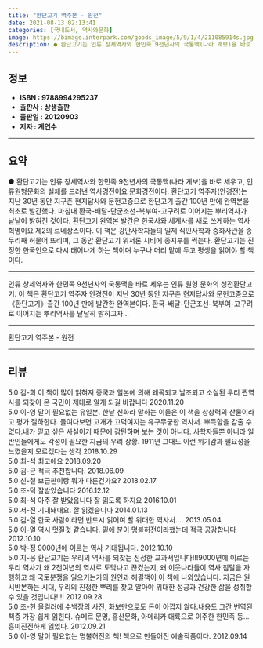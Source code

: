 ```yaml
---
title: "환단고기 역주본 - 원전"
date: 2021-08-13 02:13:41
categories: [국내도서, 역사와문화]
image: https://bimage.interpark.com/goods_image/5/9/1/4/211085914s.jpg
description: ● 환단고기는 인류 창세역사와 한민족 9천년사의 국통맥(나라 계보)을 바로 세우고, 인류원형문화의 실체를 드러낸 역사경전이요 문화경전이다. 환단고기 역주자(안경전)는 지난 30년 동안 지구촌 현지답사와 문헌고증으로 환단고기 출간 100년 만에 완역본을 최초로 발간했다. 마침내 환국-배
---
```


## **정보**

- **ISBN : 9788994295237**
- **출판사 : 상생출판**
- **출판일 : 20120903**
- **저자 : 계연수**

------



## **요약**

●  환단고기는 인류 창세역사와 한민족 9천년사의 국통맥(나라 계보)을 바로 세우고, 인류원형문화의 실체를 드러낸 역사경전이요 문화경전이다. 환단고기 역주자(안경전)는 지난 30년 동안 지구촌 현지답사와 문헌고증으로 환단고기 출간 100년 만에 완역본을 최초로 발간했다. 마침내 환국-배달-단군조선-북부여-고구려로 이어지는 뿌리역사가 낱낱이 밝혀진 것이다. 환단고기 완역본 발간은 한국사와 세계사를 새로 쓰게하는 역사혁명이요 제2의 르네상스이다. 이 책은 강단사학자들의 일제 식민사학과 중화사관을 송두리째 허물어 뜨리며, 그 동안 환단고기 위서론 시비에 종지부를 찍는다. 환단고기는 진정한 한국인으로 다시 태어나게 하는 책이며 누구나 머리 맡에 두고 평생을 읽어야 할 책이다.

------

인류 창세역사와 한민족 9천년사의 국통맥을 바로 세우는 인류 원형 문화의 성전환단고기. 이 책은 환단고기 역주자 안경전이 지난 30년 동안 지구촌 현지답사와 문헌고증으로《환단고기》출간 100년 만에 발간한 완역본이다. 환국-배달-단군조선-북부여-고구려로 이어지는 뿌리역사를 낱낱히 밝히고자... 

------


환단고기 역주본 - 원전 

------


## **리뷰** 

5.0 김-희 이 책이 많이 읽혀져 중국과 일본에 의해 왜곡되고 날조되고 소실된 우리 찐역사를 되찾아 온 국민이 제대로 알게 되길 바랍니다 2020.11.20 <br/>5.0 이-영 말이 필요없는 유일본. 한낱 신화라 말하는 이들은 이 책을 상상력의 산물이라고 평가 절하한다. 들여다보면 고개가 끄덕여지는 유구무궁한 역사서. 뿌득함을 감출 수 없다.내가 믿고 싶은 사실이기 때문에 감탄하며 보는 것이 아니다. 사학자들뿐 아니라 일반인들에게도 각성이 필요한 지금의 우리 상황. 1911년 그때도 이런 위기감과 필요성을 느꼈을지 모르겠다는 생각 2018.10.29 <br/>5.0 최-석 최고에요 2018.09.20 <br/>5.0 김-균 적극 추천합니다. 2018.06.09 <br/>5.0 신-철 보급판이랑 뭐가 다른건가요? 2018.02.17 <br/>5.0 조-덕 잘받았습니다 2016.12.12 <br/>5.0 최-석 아주  잘 받았읍니다 잘 읽도록 하지요 2016.10.01 <br/>5.0 서-진 기대돼내요. 잘 읽겠습니다 2014.01.13 <br/>5.0 김-열 한국 사람이라면 반드시 읽어여 할 위대한 역사서.... 2013.05.04 <br/>5.0 이-열 역시 멋질것 같습니다. 밑에 분이 명불허전이라했는데 적극 공감합니다 2012.10.10 <br/>5.0 박-정 9000년에 이르는 역사 기대됩니다. 2012.10.10 <br/>5.0 지-웅 환단고기는 우리의 역사를 되찾는 진정한 교과서입니다!!!9000년에 이르는 우리 역사가 왜 2천여년의 역사로 토막나고 끊겼는지, 왜 이웃나라들이 역사 침탈을 자행하고 왜 국토분쟁을 일으키는가의 원인과 해결책이 이 책에 나와있습니다. 지금은 원시반본하는 시대, 우리의 진정한 뿌리를 찾고 알아야 위대한 성공과 건강한 삶을 성취할 수 있을 것입니다!!!! 2012.09.28 <br/>5.0 조-현 올컬러에 수백장의 사진, 화보만으로도 돈이 아깝지 않다.내용도 그간 번역된 책중 가장 쉽게 읽힌다. 슈메르 문명, 홍산문화, 아메리카 대륙으로 이주한 한민족 등... 흥미진진하게 읽었다. 2012.09.21 <br/>5.0 이-영 말이 필요없는 명불허전의 책! 책으로 만들어진 예술작품이다. 2012.09.14 <br/>